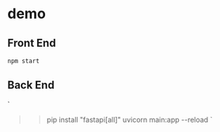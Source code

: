 # demo

## Front End
`
npm start
`

## Back End
`
>> pip install "fastapi[all]"
>> uvicorn main:app --reload
`
